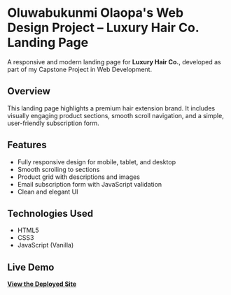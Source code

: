 # Oluwabukunmi Olaopa's Web Design Project – Luxury Hair Co. Landing Page

A responsive and modern landing page for **Luxury Hair Co.**, developed as part of my Capstone Project in Web Development.

## Overview

This landing page highlights a premium hair extension brand. It includes visually engaging product sections, smooth scroll navigation, and a simple, user-friendly subscription form.

## Features

- Fully responsive design for mobile, tablet, and desktop
- Smooth scrolling to sections
- Product grid with descriptions and images
- Email subscription form with JavaScript validation
- Clean and elegant UI

## Technologies Used

- HTML5
- CSS3
- JavaScript (Vanilla)

## Live Demo
[**View the Deployed Site**](https://oluwabukunmi-olaopa-s-web-design-project-anna-olaopas-projects.vercel.app/)
